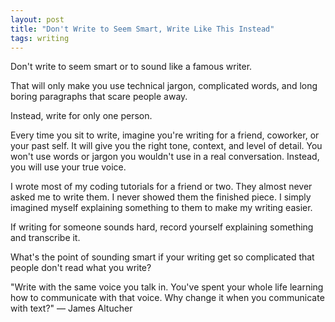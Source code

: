 ```yaml
---
layout: post
title: "Don't Write to Seem Smart, Write Like This Instead"
tags: writing
---
```


Don't write to seem smart or to sound like a famous writer.

That will only make you use technical jargon, complicated words, and long boring paragraphs that scare people away.

Instead, write for only one person.

Every time you sit to write, imagine you're writing for a friend, coworker, or your past self. It will give you the right tone, context, and level of detail. You won't use words or jargon you wouldn't use in a real conversation. Instead, you will use your true voice.

I wrote most of my coding tutorials for a friend or two. They almost never asked me to write them. I never showed them the finished piece. I simply imagined myself explaining something to them to make my writing easier.

If writing for someone sounds hard, record yourself explaining something and transcribe it.

What's the point of sounding smart if your writing get so complicated that people don't read what you write?

"Write with the same voice you talk in. You've spent your whole life learning how to communicate with that voice. Why change it when you communicate with text?" — James Altucher

